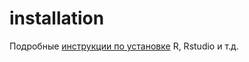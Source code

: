 # installation

Подробные [инструкции по установке](https://bdemeshev.github.io/installation) R, Rstudio и т.д.
